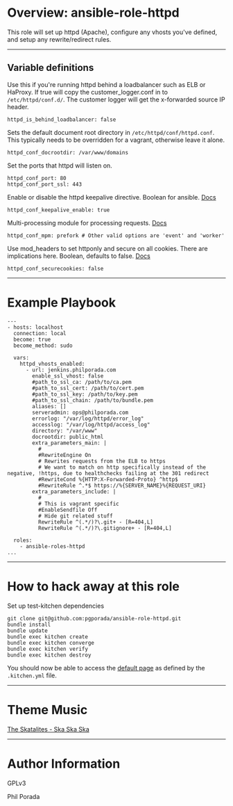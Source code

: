 # Overview: ansible-role-httpd
This role will set up httpd (Apache), configure any vhosts you've defined, and setup any rewrite/redirect rules.

- - - -

## Variable definitions

Use this if you're running httpd behind a loadbalancer such as ELB or HaProxy. If true will copy the customer_logger.conf in to `/etc/httpd/conf.d/`. The customer logger will get the x-forwarded source IP header.

    httpd_is_behind_loadbalancer: false

Sets the default document root directory in `/etc/httpd/conf/httpd.conf`. This typically needs to be overridden for a vagrant, otherwise leave it alone.

    httpd_conf_docrootdir: /var/www/domains

Set the ports that httpd will listen on.

    httpd_conf_port: 80
    httpd_conf_port_ssl: 443

Enable or disable the httpd keepalive directive. Boolean for ansible. [Docs](https://httpd.apache.org/docs/2.4/mod/core.html#keepalive)

    httpd_conf_keepalive_enable: true

Multi-processing module for processing requests. [Docs](https://httpd.apache.org/docs/2.4/mpm.html)

    httpd_conf_mpm: prefork # Other valid options are 'event' and 'worker'

Use mod_headers to set httponly and secure on all cookies. There are implications here. Boolean, defaults to false. [Docs](https://www.tunetheweb.com/security/http-security-headers/secure-cookies/)

    httpd_conf_securecookies: false

- - - -

# Example Playbook

    ---
    - hosts: localhost
      connection: local
      become: true
      become_method: sudo

      vars:
        httpd_vhosts_enabled:
          - url: jenkins.philporada.com
            enable_ssl_vhost: false
            #path_to_ssl_ca: /path/to/ca.pem
            #path_to_ssl_cert: /path/to/cert.pem
            #path_to_ssl_key: /path/to/key.pem
            #path_to_ssl_chain: /path/to/bundle.pem
            aliases: []
            serveradmin: ops@philporada.com
            errorlog: "/var/log/httpd/error_log"
            accesslog: "/var/log/httpd/access_log"
            directory: "/var/www"
            docrootdir: public_html
            extra_parameters_main: |
              #
          	  #RewriteEngine On
              # Rewrites requests from the ELB to https
              # We want to match on http specifically instead of the negative, !https, due to healthchecks failing at the 301 redirect
              #RewriteCond %{HTTP:X-Forwarded-Proto} ^http$
              #RewriteRule ^.*$ https://%{SERVER_NAME}%{REQUEST_URI}
            extra_parameters_include: |
              #
              # This is vagrant specific
              #EnableSendfile Off
              # Hide git related stuff
              RewriteRule ^(.*/)?\.git+ - [R=404,L]
              RewriteRule ^(.*/)?\.gitignore+ - [R=404,L]

      roles:
        - ansible-roles-httpd
    ...

- - - -

# How to hack away at this role

Set up test-kitchen dependencies

    git clone git@github.com:pgporada/ansible-role-httpd.git
    bundle install
    bundle update
    bundle exec kitchen create
    bundle exec kitchen converge
    bundle exec kitchen verify
    bundle exec kitchen destroy

You should now be able to access the [default page](http://192.168.33.15/) as defined by the `.kitchen.yml` file.

- - - -
# Theme Music
[The Skatalites - Ska Ska Ska](https://www.youtube.com/watch?v=EcoNPm3pyqg)

- - - -
# Author Information

GPLv3

Phil Porada
